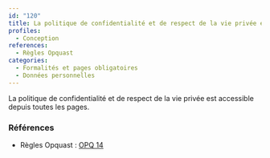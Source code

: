 ```yaml
---
id: "120"
title: La politique de confidentialité et de respect de la vie privée est accessible depuis toutes les pages
profiles:
  - Conception
references:
  - Règles Opquast
categories:
  - Formalités et pages obligatoires
  - Données personnelles
---
```


La politique de confidentialité et de respect de la vie privée est accessible depuis toutes les pages.

### Références

*   Règles Opquast : [OPQ 14](https://checklists.opquast.com/fr/assurance-qualite-web/la-politique-de-confidentialite-et-de-respect-de-la-vie-privee-est-disponible-depuis-toutes-les-pages)
